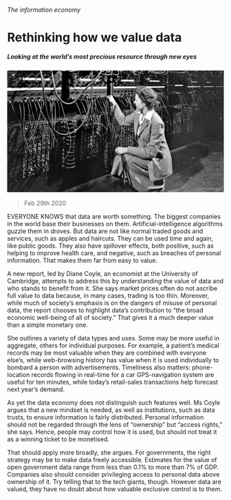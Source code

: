 ###### The information economy

# Rethinking how we value data 

##### Looking at the world’s most precious resource through new eyes 

![image](images/20200229_FNP002_0.jpg) 

> Feb 29th 2020 

EVERYONE KNOWS that data are worth something. The biggest companies in the world base their businesses on them. Artificial-intelligence algorithms guzzle them in droves. But data are not like normal traded goods and services, such as apples and haircuts. They can be used time and again, like public goods. They also have spillover effects, both positive, such as helping to improve health care, and negative, such as breaches of personal information. That makes them far from easy to value.

A new report, led by Diane Coyle, an economist at the University of Cambridge, attempts to address this by understanding the value of data and who stands to benefit from it. She says market prices often do not ascribe full value to data because, in many cases, trading is too thin. Moreover, while much of society’s emphasis is on the dangers of misuse of personal data, the report chooses to highlight data’s contribution to “the broad economic well-being of all of society.” That gives it a much deeper value than a simple monetary one.


She outlines a variety of data types and uses. Some may be more useful in aggregate, others for individual purposes. For example, a patient’s medical records may be most valuable when they are combined with everyone else’s, while web-browsing history has value when it is used individually to bombard a person with advertisements. Timeliness also matters: phone-location records flowing in real-time for a car GPS-navigation system are useful for ten minutes, while today’s retail-sales transactions help forecast next year’s demand.

As yet the data economy does not distinguish such features well. Ms Coyle argues that a new mindset is needed, as well as institutions, such as data trusts, to ensure information is fairly distributed. Personal information should not be regarded through the lens of “ownership” but “access rights,” she says. Hence, people may control how it is used, but should not treat it as a winning ticket to be monetised.

That should apply more broadly, she argues. For governments, the right strategy may be to make data freely accessible. Estimates for the value of open government data range from less than 0.1% to more than 7% of GDP. Companies also should consider privileging access to personal data above ownership of it. Try telling that to the tech giants, though. However data are valued, they have no doubt about how valuable exclusive control is to them.

